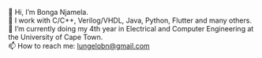 👋 Hi, I’m Bonga Njamela.<br>
👀 I work with C/C++, Verilog/VHDL, Java, Python, Flutter and many others.<br>
🌱 I’m currently doing my 4th year in Electrical and Computer Engineering at the University of Cape Town.<br>
📫 How to reach me: lungelobn@gmail.com<br>
